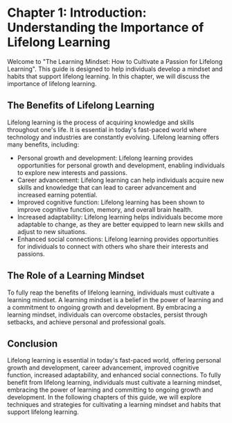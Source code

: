 Chapter 1: Introduction: Understanding the Importance of Lifelong Learning
==========================================================================

Welcome to "The Learning Mindset: How to Cultivate a Passion for Lifelong Learning". This guide is designed to help individuals develop a mindset and habits that support lifelong learning. In this chapter, we will discuss the importance of lifelong learning.

The Benefits of Lifelong Learning
---------------------------------

Lifelong learning is the process of acquiring knowledge and skills throughout one's life. It is essential in today's fast-paced world where technology and industries are constantly evolving. Lifelong learning offers many benefits, including:

* Personal growth and development: Lifelong learning provides opportunities for personal growth and development, enabling individuals to explore new interests and passions.
* Career advancement: Lifelong learning can help individuals acquire new skills and knowledge that can lead to career advancement and increased earning potential.
* Improved cognitive function: Lifelong learning has been shown to improve cognitive function, memory, and overall brain health.
* Increased adaptability: Lifelong learning helps individuals become more adaptable to change, as they are better equipped to learn new skills and adjust to new situations.
* Enhanced social connections: Lifelong learning provides opportunities for individuals to connect with others who share their interests and passions.

The Role of a Learning Mindset
------------------------------

To fully reap the benefits of lifelong learning, individuals must cultivate a learning mindset. A learning mindset is a belief in the power of learning and a commitment to ongoing growth and development. By embracing a learning mindset, individuals can overcome obstacles, persist through setbacks, and achieve personal and professional goals.

Conclusion
----------

Lifelong learning is essential in today's fast-paced world, offering personal growth and development, career advancement, improved cognitive function, increased adaptability, and enhanced social connections. To fully benefit from lifelong learning, individuals must cultivate a learning mindset, embracing the power of learning and committing to ongoing growth and development. In the following chapters of this guide, we will explore techniques and strategies for cultivating a learning mindset and habits that support lifelong learning.
